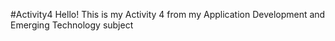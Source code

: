 #Activity4
Hello! This is my Activity 4 from my Application Development and Emerging Technology subject